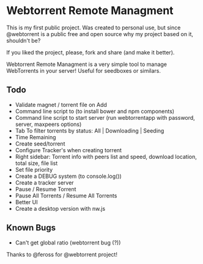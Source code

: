# Webtorrent Remote Managment

This is my first public project.
Was created to personal use, but since @webtorrent is a public free and open source why my project based on it, shouldn't be?

If you liked the project, please, fork and share (and make it better).


Webtorrent Remote Managment is a very simple tool to manage WebTorrents in your server!
Useful for seedboxes or similars.

Todo
-------------
* Validate magnet / torrent file on Add
* Command line script to (to install bower and npm components)
* Command line script to start server (run webtorrentapp with password, server, maxpeers options)
* Tab To filter torrents by status: All | Downloading | Seeding
* Time Remaining
* Create seed/torrent
* Configure Tracker's when creating torrent
* Right sidebar: Torrent info with peers list and speed, download location, total size, file list
* Set file priority
* Create a DEBUG system (to console.log())
* Create a tracker server
* Pause / Resume Torrent
* Pause All Torrents / Resume All Torrents
* Better UI
* Create a desktop version with nw.js


Known Bugs
-------------
* Can't get global ratio (webtorrent bug (?))

Thanks to @feross for @webtorrent project!